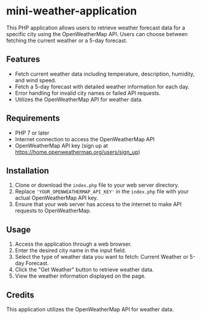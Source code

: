 # mini-weather-application


This PHP application allows users to retrieve weather forecast data for a specific city using the OpenWeatherMap API. Users can choose between fetching the current weather or a 5-day forecast.

## Features

- Fetch current weather data including temperature, description, humidity, and wind speed.
- Fetch a 5-day forecast with detailed weather information for each day.
- Error handling for invalid city names or failed API requests.
- Utilizes the OpenWeatherMap API for weather data.

## Requirements

- PHP 7 or later
- Internet connection to access the OpenWeatherMap API
- OpenWeatherMap API key (sign up at https://home.openweathermap.org/users/sign_up)

## Installation

1. Clone or download the `index.php` file to your web server directory.
2. Replace `'YOUR_OPENWEATHERMAP_API_KEY'` in the `index.php` file with your actual OpenWeatherMap API key.
3. Ensure that your web server has access to the internet to make API requests to OpenWeatherMap.

## Usage

1. Access the application through a web browser.
2. Enter the desired city name in the input field.
3. Select the type of weather data you want to fetch: Current Weather or 5-day Forecast.
4. Click the "Get Weather" button to retrieve weather data.
5. View the weather information displayed on the page.


## Credits

This application utilizes the OpenWeatherMap API for weather data.



